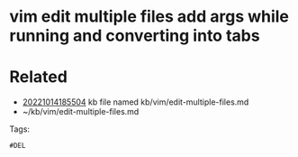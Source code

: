 # vim edit multiple files add args while running and converting into tabs


# Related

- [20221014185504](/zet/20221014185504/README.md) kb file named kb/vim/edit-multiple-files.md
- ~/kb/vim/edit-multiple-files.md

Tags:

    #DEL
